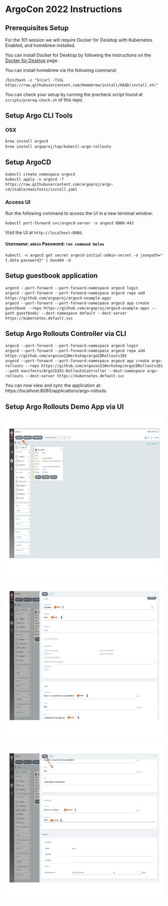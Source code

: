 # ArgoCon 2022 Instructions

## Prerequisites Setup

For the 101 session we will require Docker for Desktop with Kubernetes Enabled, and homebrew installed.

You can install Docker for Desktop by following the instructions on the [Docker for Desktop](https://docs.docker.com/get-started/#download-and-install-docker) page.

You can install homebrew via the following command:

```
/bin/bash -c "$(curl -fsSL https://raw.githubusercontent.com/Homebrew/install/HEAD/install.sh)"
```

You can check your setup by running the precheck script found at `scripts/prereq-check.sh` of this repo.

## Setup Argo CLI Tools

### OSX
```bash
brew install argocd
brew install argoproj/tap/kubectl-argo-rollouts
```

## Setup ArgoCD
```
kubectl create namespace argocd
kubectl apply -n argocd -f https://raw.githubusercontent.com/argoproj/argo-cd/stable/manifests/install.yaml
```

### Access UI
Run the following command to access the UI in a new terminal window:

```
kubectl port-forward svc/argocd-server -n argocd 8080:443
```
Visit the UI at `http://localhost:8080`.

#### Username: `admin` Password: `run command below` 
```
kubectl -n argocd get secret argocd-initial-admin-secret -o jsonpath="{.data.password}" | base64 -d
```

## Setup guestbook application
```
argocd --port-forward --port-forward-namespace argocd login
argocd --port-forward --port-forward-namespace argocd repo add https://github.com/argoproj/argocd-example-apps
argocd --port-forward --port-forward-namespace argocd app create guestbook --repo https://github.com/argoproj/argocd-example-apps --path guestbook/ --dest-namespace default --dest-server https://kubernetes.default.svc
```



## Setup Argo Rollouts Controller via CLI
```
argocd --port-forward --port-forward-namespace argocd login
argocd --port-forward --port-forward-namespace argocd repo add https://github.com/argocon22Workshop/argoCDRollouts101
argocd --port-forward --port-forward-namespace argocd app create argo-rollouts --repo https://github.com/argocon22Workshop/argoCDRollouts101 --path manifests/ArgoCD101-RolloutsController --dest-namespace argo-rollouts --dest-server https://kubernetes.default.svc
```

You can now view and sync the application at: https://localhost:8080/applications/argo-rollouts

## Setup Argo Rollouts Demo App via UI
<img src="assets/mainscreen.png"  width="1024" height="512">
<img src="assets/createapp-1.png"  width="1024" height="512">
<img src="assets/createapp-2.png"  width="1024" height="512">